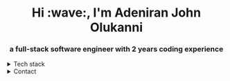 <h1 align="center">Hi :wave:, I'm Adeniran John Olukanni</h1>
<h3 align="center">a full-stack software engineer with 2 years coding experience</h3>
<details>
  <summary>Tech stack</summary>
  <hr/>
  <h4 align="center"><strong>JavaScript, React.js, Node.js, SQL, HTML, CSS, Python, Java</strong><h4>
 </details>
 <details>
  <summary>Contact</summary>
  <hr/>
  <p align="center">:email: <a href="mailto:">adesite67@gmail.com</a></p>
   <p align="center"><a href="wa.me/2348130998619">:whatsapp:</a></p>
   <p align="center">:phone: +2348130998619</p>
   <p align="center">:linkedin: <a href="https://www.linkedin.com/in/adeniran-olukanni-25b7311b7</p>
 </details>
 
